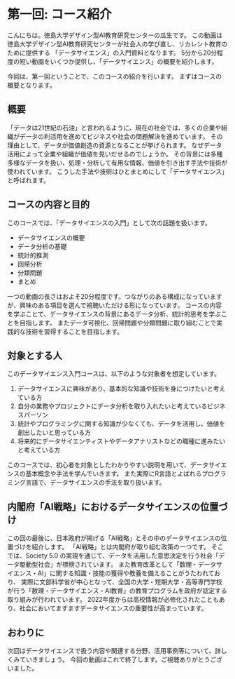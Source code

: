 第一回: コース紹介
================

こんにちは。徳島大学デザイン型AI教育研究センターの瓜生です。
この動画は徳島大学デザイン型AI教育研究センターが社会人の学び直し、リカレント教育のために提供する
「データサイエンス」の入門資料となります。
5分から20分程度の短い動画をいくつか提供し、「データサイエンス」の概要を紹介します。

今回は、第一回ということで、このコースの紹介を行います。
まずはコースの概要となります。

## 概要

「データは21世紀の石油」と言われるように、現在の社会では、多くの企業や組織がデータの利活用を進めてビジネスや社会の問題解決を進めています。
その理由として、データが価値創造の資源となることが挙げられます。
なぜデータ活用によって企業や組織が価値を見いだせるのでしょうか。
その背景には多種多様なデータを扱い、処理・分析して有用な情報、価値を引き出す手法や技術が使われています。
こうした手法や技術はひとまとめにして「データサイエンス」と呼ばれます。


## コースの内容と目的

このコースでは、「データサイエンスの入門」として次の話題を扱います。

- データサイエンスの概要
- データ分析の基礎
- 統計的推測
- 回帰分析
- 分類問題
- まとめ

一つの動画の長さはおよそ20分程度です。つながりのある構成になっていますが、興味のある項目を選んで視聴いただける形になっています。
コースの内容を学ぶことで、データサイエンスの背景にあるデータ分析、統計的思考を学ぶことを目指します。 またデータ可視化、回帰問題や分類問題に取り組むことで実践的な技術を習得することを目指します。

## 対象とする人

このデータサイエンス入門コースは、以下のような対象者を想定しています。

1. データサイエンスに興味があり、基本的な知識や技術を身につけたいと考えている方
2. 自分の業務やプロジェクトにデータ分析を取り入れたいと考えているビジネスパーソン
3. 統計やプログラミングに関する知識が少なくても、データを活用し、価値を創出したいと思っている方
4. 将来的にデータサイエンティストやデータアナリストなどの職種に進みたいと考えている方

このコースでは、初心者を対象としたわかりやすい説明を用いて、データサイエンスの基本概念や手法を学んでいきます。
また実際にR言語とよばれるプログラミング言語で、データサイエンスの手法を取り扱います。

## 内閣府「AI戦略」におけるデータサイエンスの位置づけ

この回の最後に、日本政府が掲げる「AI戦略」とその中のデータサイエンスの位置づけを紹介します。
「AI戦略」とは内閣府が取り組む政策の一つです。
そこでは、Society 5.0 の実現を通じて、データを活用した意思決定を行う社会「データ駆動型社会」が標榜されています。
また教育改革として「数理・データサイエンス・AI」に関する知識・技能の獲得や教養を備えることがうたわれており、
実際に文部科学省が中心となって、全国の大学・短期大学・高等専門学校が行う「数理・データサイエンス・AI教育」の教育プログラムを政府が認定する取り組みが行われています。
2022年度からは高校情報が必修化されたこともあり、社会においてますますデータサイエンスの重要性が高まっています。

## おわりに

次回はデータサイエンスで扱う内容や関連する分野、活用事例等について、詳しくみていきましょう。
今回の動画はこれで終了します。ご視聴ありがとうございました。
